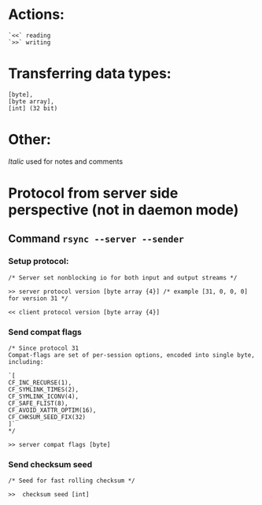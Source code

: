   
# Actions:

    `<<` reading
    `>>` writing

# Transferring data types:

    [byte], 
    [byte array], 
    [int] (32 bit)
    
    
# Other:
*Italic* used for notes and comments
 
# Protocol from server side perspective (not in daemon mode)

## Command `rsync --server --sender`

### Setup protocol:

    /* Server set nonblocking io for both input and output streams */
    
    >> server protocol version [byte array {4}] /* example [31, 0, 0, 0] for version 31 */
    
    << client protocol version [byte array {4}]
   
### Send compat flags
    /* Since protocol 31 
    Compat-flags are set of per-session options, encoded into single byte, including: 
    
    `[
    CF_INC_RECURSE(1),
    CF_SYMLINK_TIMES(2),
    CF_SYMLINK_ICONV(4),
    CF_SAFE_FLIST(8),
    CF_AVOID_XATTR_OPTIM(16),
    CF_CHKSUM_SEED_FIX(32)
    ]`
    */
    
    >> server compat flags [byte]
    
### Send checksum seed
    
    /* Seed for fast rolling checksum */
    
    >>  checksum seed [int]
    
    
    
      
     
   
